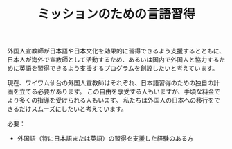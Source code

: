 ﻿---
widget: blank
active: true
headless: true
weight: 35

title: ミッションのための言語習得

design:
  columns: "2"

  #spacing:
  #  padding: ["20px", "0", "20px", "0"]

---

外国人宣教師が日本語や日本文化を効果的に習得できるよう支援するとともに、日本人が海外で宣教師として活動するため、あるいは国内で外国人と協力するために英語を習得できるよう支援するプログラムを創設したいと考えています。

現在、ワイワム仙台の外国人宣教師はそれぞれ、日本語習得のための独自の計画を立てる必要があります。 この自由を享受する人もいますが、手頃な料金でより多くの指導を受けられる人もいます。 私たちは外国人の日本への移行をできるだけスムーズにしたいと考えています。

必要：

- 外国語（特に日本語または英語）の習得を支援した経験のある方
